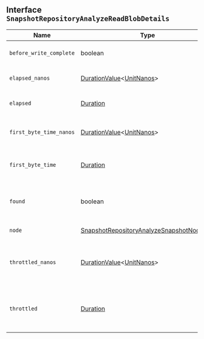 ## Interface `SnapshotRepositoryAnalyzeReadBlobDetails`

| Name | Type | Description |
| - | - | - |
| `before_write_complete` | boolean | Indicates whether the read operation may have started before the write operation was complete. |
| `elapsed_nanos` | [DurationValue](./DurationValue.md)<[UnitNanos](./UnitNanos.md)> | The length of time spent reading the blob, in nanoseconds. If the blob was not found, this detail is omitted. |
| `elapsed` | [Duration](./Duration.md) | The length of time spent reading the blob. If the blob was not found, this detail is omitted. |
| `first_byte_time_nanos` | [DurationValue](./DurationValue.md)<[UnitNanos](./UnitNanos.md)> | The length of time waiting for the first byte of the read operation to be received, in nanoseconds. If the blob was not found, this detail is omitted. |
| `first_byte_time` | [Duration](./Duration.md) | The length of time waiting for the first byte of the read operation to be received. If the blob was not found, this detail is omitted. |
| `found` | boolean | Indicates whether the blob was found by the read operation. If the read was started before the write completed or the write was ended before completion, it might be false. |
| `node` | [SnapshotRepositoryAnalyzeSnapshotNodeInfo](./SnapshotRepositoryAnalyzeSnapshotNodeInfo.md) | The node that performed the read operation. |
| `throttled_nanos` | [DurationValue](./DurationValue.md)<[UnitNanos](./UnitNanos.md)> | The length of time spent waiting due to the `max_restore_bytes_per_sec` or `indices.recovery.max_bytes_per_sec` throttles during the read of the blob, in nanoseconds. If the blob was not found, this detail is omitted. |
| `throttled` | [Duration](./Duration.md) | The length of time spent waiting due to the `max_restore_bytes_per_sec` or `indices.recovery.max_bytes_per_sec` throttles during the read of the blob. If the blob was not found, this detail is omitted. |

